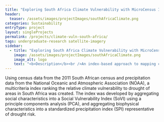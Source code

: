 ```yaml
---
title: "Exploring South Africa Climate Vulnerability with MicroCensus Information"
header:
  teaser: /assets/images/projectImages/southAfricaClimate.png
categories: Sustainability
entryType: project
layout: singleProjects
permalink: /projects/climate-vuln-south-africa/
tags: undergraduate-research satellite-imagery
sidebar:
  - title: "Exploring South Africa Climate Vulnerability with MicroCensus Information"
    image: /assets/images/projectImages/southAfricaClimate.png
    image_alt: logo
    text: "<b>Description</b><br />An index-based approach to mapping climate vulnerability in South Africa.<br /><b>Timeline:</b><br />Summer 2019 to Spring 2020<br /><b>People:</b><br /><a href='/people/danrunfolafall2017'>Dan Runfola</a><br />"
---
```

Using census data from the 2011 South African census and precipitation data from the National Oceanic and Atmospheric Association (NOAA), a multicriteria index ranking the relative climate vulnerability to drought of areas in South Africa was created. The index was developed by aggregating social characteristics into a Social Vulnerability Index (SoVI) using a principle components analysis (PCA), and aggregating biophysical characteristics into a standardized precipitation index (SPI) representative of drought risk. 